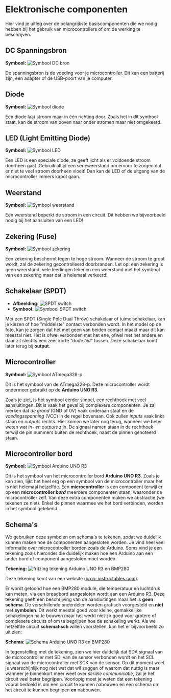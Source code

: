 # Elektronische componenten

Hier vind je uitleg over de belangrijkste basiscomponenten die we nodig hebben bij het gebruik van microcontrollers of om de werking te beschrijven.

## DC Spanningsbron

**Symbool:** ![Symbool DC bron](img/ac_dc_bron.png)

De spanningsbron is de voeding voor je microcontroller. Dit kan een batterij zijn, een adapter of de USB-poort van je computer.

## Diode

**Symbool:** ![Symbool diode](img/ac_diode.png)

Een diode laat stroom maar in één richting door. Zoals het in dit symbool staat, kan de stroom van boven naar onder stromen maar niet omgekeerd.

## LED (Light Emitting Diode)

**Symbool:** ![Symbool LED](img/ac_led.png)

Een LED is een speciale diode, ze geeft licht als er voldoende stroom doorheen gaat. Gebruik altijd een serieweerstand om ervoor te zorgen dat er niet te veel stroom doorheen vloeit! Dan kan de LED of de uitgang van de microcontroller immers kapot gaan.

## Weerstand

**Symbool:** ![Symbool weerstand](img/ac_weerstand.png)

Een weerstand beperkt de stroom in een circuit. Dit hebben we bijvoorbeeld nodig bij het aansluiten van een LED!

<!--
## Serieweerstand bij LED

- **Schema:** ![Schema LED met weerstand](img/schema_led_weerstand.png)

De serieweerstand voorkomt dat de LED kapot gaat door te veel stroom.
-->

## Zekering (Fuse)

 **Symbool:** ![Symbool zekering](img/ac_fuse.png)

Een zekering beschermt tegen te hoge stroom. Wanneer de stroom te groot wordt, zal de zekering gecontrolleerd doorbranden. Let op: een zekering is geen weerstand, vele leerlingen tekenen een weerstand met het symbool van een zekering maar dat is helemaal verkeerd!

## Schakelaar (SPDT)

- **Afbeelding:** ![SPDT switch](img/SPDT_drawing.png)
- **Symbool:** ![Symbool SPDT switch](img/ac_spdt.png)

Met een SPDT (Single Pole Dual Throw) schakelaar of tuimelschakelaar, kan je kiezen of hoe "middelste" contact verbonden wordt. In het model op de foto, kan je zorgen dat het met geen van beiden contact maakt maar dit kan meestal niet. Het is ofwel verbonden met het ene, ofwel met het andere en daar zit slechts een zeer korte *"dode tijd"* tussen. Deze schakelaar komt later terug bij **output**.

## Microcontroller

 **Symbool:** ![Symbool ATmega328-p](img/ac_ATmega328-p.png)

Dit is het symbool van de ATmega328-p. Deze microcontroller wordt ondermeer gebruikt op de **Arduino UNO R3**.

Zoals je ziet, is het symbool eerder simpel, een rechthoek met veel aansluitingen. Dit is vaak het geval bij complexere componenten. Je zal merken dat *de grond* (GND of 0V) vaak onderaan staat en de *voedingsspanning* (VCC) in de regel bovenaan. Ook zullen *inputs* vaak links staan en *outputs* rechts. Hier komen we later nog terug, wanneer we beter weten wat *in- en outputs* zijn. De signaal namen staan in de rechthoek terwijl de pin nummers buiten de rechthoek, naast de pinnen genoteerd staan.

## Microcontroller bord

 **Symbool:** ![Symbool Arduino UNO R3](img/ac_arduino_uno_r3.png)

Dit is het symbool van het microcontroller bord **Arduino UNO R3**. Zoals je kan zien, lijkt het heel erg op een symbool van de microcontroller maar het is niet helemaal hetzelfde. Een **microcontroller** is een component terwijl er op een **microcontroller *bord*** meerdere componenten staan, waaronder de microcontroller zelf. Van deze extra componenten maken we abstractie (we tekenen ze niet). Enkel de pinnen waarmee we het bord verbinden, worden in het symbool getekend.

## Schema's

We gebruiken deze symbolen om schema's te tekenen, zodat we duidelijk kunnen maken hoe de componenten aangesloten worden. Je vind heel veel informatie over microcontroller borden zoals de Arduino. Soms vind je een tekening zoals hieronder die duidelijk maken hoe een Arduino aan een ander bord of component aangesloten moet worden.

   **Tekening:** 
   ![fritzing tekening Arduino UNO R3 en BMP280](img\ac_no_schematic_instructables.png)

Deze tekening komt van een website ([bron: instructables.com](https://www.instructables.com/How-to-Use-the-Adafruit-BMP280-Sensor-Arduino-Tuto/)).

Er wordt getoond hoe een BMP280 module, die temperatuur en luchtdruk kan meten, via een breadbord aangesloten wordt aan een Arduino R3. Deze tekening geeft een beschrijving van de aansluitingen maar het is **geen schema**. De verschillende onderdelen worden grafisch voorgesteld en **niet** met **symbolen**. Dit werkt meestal goed voor kleine, gemakkelijke schakelingen na te bouwen maar het werkt niet zo goed voor grotere of complexere circuits of om te begrijpen hoe de schakeling werkt. Als we hetzelfde circuit **schematisch** willen voorstellen, kan het er bijvoorbeeld zo uit zien:

 **Schema:** 
 ![Schema Arduino UNO R3 en BMP280](img\ac_schematic_like_instructables.png)

 In tegenstelling met de tekening, zien we hier duidelijk dat SDA signaal van de microcontroller met SDI van de sensor verbonden wordt en het SCL signaal van de microcontroller met SCK van de sensor. Op dit moment weet je waarschijnlijk nog niet wat dat wil zeggen of waarom dat nuttig is maar wanneer je binnenkort meer weet over *seriële communicatie*, zal je het circuit veel beter begrijpen. Voorlopig moet je weten dat een tekening vooral bedoeld is om een circuit te kunnen nabouwen en een schema om het circuit te kunnen begrijpen **en** nabouwen.
